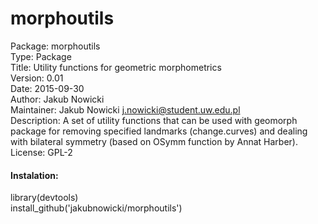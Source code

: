 # **morphoutils**

Package: morphoutils  
Type: Package  
Title: Utility functions for geometric morphometrics  
Version: 0.01  
Date: 2015-09-30  
Author: Jakub Nowicki  
Maintainer: Jakub Nowicki <j.nowicki@student.uw.edu.pl>  
Description: A set of utility functions that can be used with geomorph package for removing specified landmarks (change.curves) and dealing with bilateral symmetry (based on OSymm function by Annat Harber).  
License: GPL-2  

#### **Instalation:**
library(devtools)  
install_github('jakubnowicki/morphoutils')

